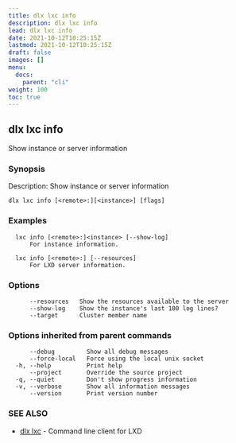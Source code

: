 ```yaml
---
title: dlx lxc info
description: dlx lxc info
lead: dlx lxc info
date: 2021-10-12T10:25:15Z
lastmod: 2021-10-12T10:25:15Z
draft: false
images: []
menu:
  docs:
    parent: "cli"
weight: 100
toc: true
---
```

## dlx lxc info

Show instance or server information

### Synopsis

Description:
  Show instance or server information



```
dlx lxc info [<remote>:][<instance>] [flags]
```

### Examples

```
  lxc info [<remote>:]<instance> [--show-log]
      For instance information.

  lxc info [<remote>:] [--resources]
      For LXD server information.
```

### Options

```
      --resources   Show the resources available to the server
      --show-log    Show the instance's last 100 log lines?
      --target      Cluster member name
```

### Options inherited from parent commands

```
      --debug         Show all debug messages
      --force-local   Force using the local unix socket
  -h, --help          Print help
      --project       Override the source project
  -q, --quiet         Don't show progress information
  -v, --verbose       Show all information messages
      --version       Print version number
```

### SEE ALSO

* [dlx lxc](/docs/cmd/dlx_lxc)	 - Command line client for LXD

